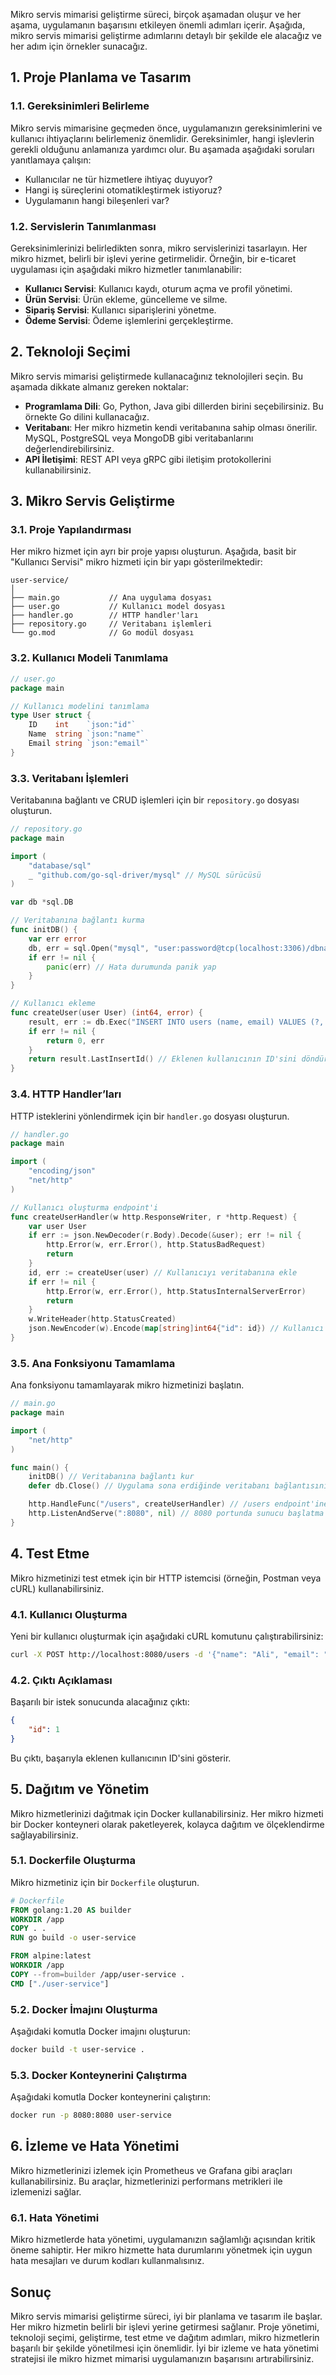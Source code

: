 Mikro servis mimarisi geliştirme süreci, birçok aşamadan oluşur ve her aşama, uygulamanın başarısını etkileyen önemli adımları içerir. Aşağıda, mikro servis mimarisi geliştirme adımlarını detaylı bir şekilde ele alacağız ve her adım için örnekler sunacağız.

## 1. Proje Planlama ve Tasarım

### 1.1. Gereksinimleri Belirleme

Mikro servis mimarisine geçmeden önce, uygulamanızın gereksinimlerini ve kullanıcı ihtiyaçlarını belirlemeniz önemlidir. Gereksinimler, hangi işlevlerin gerekli olduğunu anlamanıza yardımcı olur. Bu aşamada aşağıdaki soruları yanıtlamaya çalışın:

- Kullanıcılar ne tür hizmetlere ihtiyaç duyuyor?
- Hangi iş süreçlerini otomatikleştirmek istiyoruz?
- Uygulamanın hangi bileşenleri var?

### 1.2. Servislerin Tanımlanması

Gereksinimlerinizi belirledikten sonra, mikro servislerinizi tasarlayın. Her mikro hizmet, belirli bir işlevi yerine getirmelidir. Örneğin, bir e-ticaret uygulaması için aşağıdaki mikro hizmetler tanımlanabilir:

- **Kullanıcı Servisi**: Kullanıcı kaydı, oturum açma ve profil yönetimi.
- **Ürün Servisi**: Ürün ekleme, güncelleme ve silme.
- **Sipariş Servisi**: Kullanıcı siparişlerini yönetme.
- **Ödeme Servisi**: Ödeme işlemlerini gerçekleştirme.

## 2. Teknoloji Seçimi

Mikro servis mimarisi geliştirmede kullanacağınız teknolojileri seçin. Bu aşamada dikkate almanız gereken noktalar:

- **Programlama Dili**: Go, Python, Java gibi dillerden birini seçebilirsiniz. Bu örnekte Go dilini kullanacağız.
- **Veritabanı**: Her mikro hizmetin kendi veritabanına sahip olması önerilir. MySQL, PostgreSQL veya MongoDB gibi veritabanlarını değerlendirebilirsiniz.
- **API İletişimi**: REST API veya gRPC gibi iletişim protokollerini kullanabilirsiniz.

## 3. Mikro Servis Geliştirme

### 3.1. Proje Yapılandırması

Her mikro hizmet için ayrı bir proje yapısı oluşturun. Aşağıda, basit bir "Kullanıcı Servisi" mikro hizmeti için bir yapı gösterilmektedir:

```plaintext
user-service/
│
├── main.go           // Ana uygulama dosyası
├── user.go           // Kullanıcı model dosyası
├── handler.go        // HTTP handler'ları
├── repository.go     // Veritabanı işlemleri
└── go.mod            // Go modül dosyası
```

### 3.2. Kullanıcı Modeli Tanımlama

```go
// user.go
package main

// Kullanıcı modelini tanımlama
type User struct {
    ID    int    `json:"id"`
    Name  string `json:"name"`
    Email string `json:"email"`
}
```

### 3.3. Veritabanı İşlemleri

Veritabanına bağlantı ve CRUD işlemleri için bir `repository.go` dosyası oluşturun.

```go
// repository.go
package main

import (
    "database/sql"
    _ "github.com/go-sql-driver/mysql" // MySQL sürücüsü
)

var db *sql.DB

// Veritabanına bağlantı kurma
func initDB() {
    var err error
    db, err = sql.Open("mysql", "user:password@tcp(localhost:3306)/dbname")
    if err != nil {
        panic(err) // Hata durumunda panik yap
    }
}

// Kullanıcı ekleme
func createUser(user User) (int64, error) {
    result, err := db.Exec("INSERT INTO users (name, email) VALUES (?, ?)", user.Name, user.Email)
    if err != nil {
        return 0, err
    }
    return result.LastInsertId() // Eklenen kullanıcının ID'sini döndür
}
```

### 3.4. HTTP Handler’ları

HTTP isteklerini yönlendirmek için bir `handler.go` dosyası oluşturun.

```go
// handler.go
package main

import (
    "encoding/json"
    "net/http"
)

// Kullanıcı oluşturma endpoint'i
func createUserHandler(w http.ResponseWriter, r *http.Request) {
    var user User
    if err := json.NewDecoder(r.Body).Decode(&user); err != nil {
        http.Error(w, err.Error(), http.StatusBadRequest)
        return
    }
    id, err := createUser(user) // Kullanıcıyı veritabanına ekle
    if err != nil {
        http.Error(w, err.Error(), http.StatusInternalServerError)
        return
    }
    w.WriteHeader(http.StatusCreated)
    json.NewEncoder(w).Encode(map[string]int64{"id": id}) // Kullanıcı ID'sini döndür
}
```

### 3.5. Ana Fonksiyonu Tamamlama

Ana fonksiyonu tamamlayarak mikro hizmetinizi başlatın.

```go
// main.go
package main

import (
    "net/http"
)

func main() {
    initDB() // Veritabanına bağlantı kur
    defer db.Close() // Uygulama sona erdiğinde veritabanı bağlantısını kapat

    http.HandleFunc("/users", createUserHandler) // /users endpoint'ine yönlendirme
    http.ListenAndServe(":8080", nil) // 8080 portunda sunucu başlatma
}
```

## 4. Test Etme

Mikro hizmetinizi test etmek için bir HTTP istemcisi (örneğin, Postman veya cURL) kullanabilirsiniz.

### 4.1. Kullanıcı Oluşturma

Yeni bir kullanıcı oluşturmak için aşağıdaki cURL komutunu çalıştırabilirsiniz:

```bash
curl -X POST http://localhost:8080/users -d '{"name": "Ali", "email": "ali@example.com"}' -H "Content-Type: application/json"
```

### 4.2. Çıktı Açıklaması

Başarılı bir istek sonucunda alacağınız çıktı:

```json
{
    "id": 1
}
```

Bu çıktı, başarıyla eklenen kullanıcının ID'sini gösterir.

## 5. Dağıtım ve Yönetim

Mikro hizmetlerinizi dağıtmak için Docker kullanabilirsiniz. Her mikro hizmeti bir Docker konteyneri olarak paketleyerek, kolayca dağıtım ve ölçeklendirme sağlayabilirsiniz.

### 5.1. Dockerfile Oluşturma

Mikro hizmetiniz için bir `Dockerfile` oluşturun.

```dockerfile
# Dockerfile
FROM golang:1.20 AS builder
WORKDIR /app
COPY . .
RUN go build -o user-service

FROM alpine:latest
WORKDIR /app
COPY --from=builder /app/user-service .
CMD ["./user-service"]
```

### 5.2. Docker İmajını Oluşturma

Aşağıdaki komutla Docker imajını oluşturun:

```bash
docker build -t user-service .
```

### 5.3. Docker Konteynerini Çalıştırma

Aşağıdaki komutla Docker konteynerini çalıştırın:

```bash
docker run -p 8080:8080 user-service
```

## 6. İzleme ve Hata Yönetimi

Mikro hizmetlerinizi izlemek için Prometheus ve Grafana gibi araçları kullanabilirsiniz. Bu araçlar, hizmetlerinizi performans metrikleri ile izlemenizi sağlar.

### 6.1. Hata Yönetimi

Mikro hizmetlerde hata yönetimi, uygulamanızın sağlamlığı açısından kritik öneme sahiptir. Her mikro hizmette hata durumlarını yönetmek için uygun hata mesajları ve durum kodları kullanmalısınız.

## Sonuç

Mikro servis mimarisi geliştirme süreci, iyi bir planlama ve tasarım ile başlar. Her mikro hizmetin belirli bir işlevi yerine getirmesi sağlanır. Proje yönetimi, teknoloji seçimi, geliştirme, test etme ve dağıtım adımları, mikro hizmetlerin başarılı bir şekilde yönetilmesi için önemlidir. İyi bir izleme ve hata yönetimi stratejisi ile mikro hizmet mimarisi uygulamanızın başarısını artırabilirsiniz.